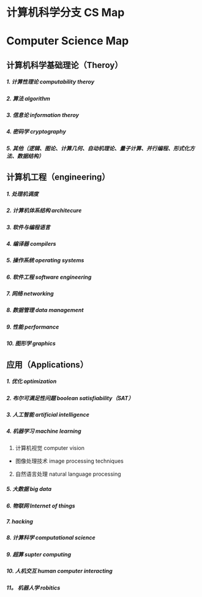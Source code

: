 # 计算机科学分支 CS Map


# Computer Science Map

## 计算机科学基础理论（Theroy）

##### 1. 计算性理论 computability theroy

##### 2. 算法 algorithm

##### 3. 信息论 information theroy

##### 4. 密码学 cryptography

##### 5. 其他（逻辑、图论、计算几何、自动机理论、量子计算、并行编程、形式化方法、数据结构）

## 计算机工程（engineering）

##### 1. 处理机调度

##### 2. 计算机体系结构 architecure

##### 3. 软件与编程语言

##### 4. 编译器 compilers

##### 5. 操作系统 operating systems

##### 6. 软件工程 software engineering

##### 7. 网络 networking

##### 8. 数据管理 data management

##### 9. 性能 performance

##### 10. 图形学 graphics

## 应用（Applications）

##### 1. 优化 optimization

##### 2. 布尔可满足性问题 boolean satisfiability（SAT）

##### 3. 人工智能 artificial intelligence

##### 4. 机器学习 machine learning

1. 计算机视觉 computer vision

- 图像处理技术 image processing techniques

2. 自然语言处理 natural language processing

##### 5. 大数据 big data

##### 6. 物联网 Internet of things

##### 7. hacking

##### 8. 计算科学 computational science

##### 9. 超算 supter computing

##### 10. 人机交互 human computer interacting

##### 11。 机器人学 robitics

